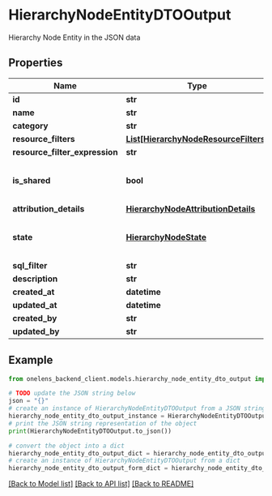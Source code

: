 # HierarchyNodeEntityDTOOutput

Hierarchy Node Entity in the JSON data

## Properties

Name | Type | Description | Notes
------------ | ------------- | ------------- | -------------
**id** | **str** |  | [optional] 
**name** | **str** |  | 
**category** | **str** |  | 
**resource_filters** | [**List[HierarchyNodeResourceFilters]**](HierarchyNodeResourceFilters.md) |  | [optional] 
**resource_filter_expression** | **str** |  | [optional] 
**is_shared** | **bool** | is this node a shared node or not. | [optional] [default to False]
**attribution_details** | [**HierarchyNodeAttributionDetails**](HierarchyNodeAttributionDetails.md) |  | [optional] 
**state** | [**HierarchyNodeState**](HierarchyNodeState.md) | The state of the hierarchy node. | 
**sql_filter** | **str** |  | [optional] 
**description** | **str** |  | [optional] 
**created_at** | **datetime** |  | [optional] 
**updated_at** | **datetime** |  | [optional] 
**created_by** | **str** |  | [optional] 
**updated_by** | **str** |  | [optional] 

## Example

```python
from onelens_backend_client.models.hierarchy_node_entity_dto_output import HierarchyNodeEntityDTOOutput

# TODO update the JSON string below
json = "{}"
# create an instance of HierarchyNodeEntityDTOOutput from a JSON string
hierarchy_node_entity_dto_output_instance = HierarchyNodeEntityDTOOutput.from_json(json)
# print the JSON string representation of the object
print(HierarchyNodeEntityDTOOutput.to_json())

# convert the object into a dict
hierarchy_node_entity_dto_output_dict = hierarchy_node_entity_dto_output_instance.to_dict()
# create an instance of HierarchyNodeEntityDTOOutput from a dict
hierarchy_node_entity_dto_output_form_dict = hierarchy_node_entity_dto_output.from_dict(hierarchy_node_entity_dto_output_dict)
```
[[Back to Model list]](../README.md#documentation-for-models) [[Back to API list]](../README.md#documentation-for-api-endpoints) [[Back to README]](../README.md)


